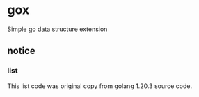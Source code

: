 # gox

Simple go data structure extension

## notice

### list
This list code was original copy from golang 1.20.3 source code.
